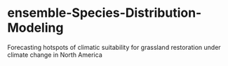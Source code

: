 # ensemble-Species-Distribution-Modeling
Forecasting hotspots of climatic suitability for grassland restoration under climate change in North America
